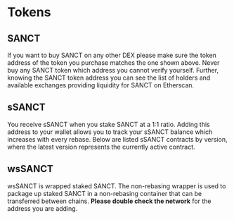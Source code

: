 # Tokens

## SANCT

If you want to buy SANCT on any other DEX please make sure the token address of the token you purchase matches the one shown above. Never buy any SANCT token which address you cannot verify yourself. Further, knowing the SANCT token address you can see the list of holders and available exchanges providing liquidity for SANCT on Etherscan. 

## sSANCT

You receive sSANCT when you stake SANCT at a 1:1 ratio. Adding this address to your wallet allows you to track your sSANCT balance which increases with every rebase. Below are listed sSANCT contracts by version, where the latest version represents the currently active contract.

## wsSANCT

wsSANCT is wrapped staked SANCT.  The non-rebasing wrapper is used to package up staked
SANCT in a non-rebasing container that can be transferred between chains. **Please double check the network** for
the address you are adding.